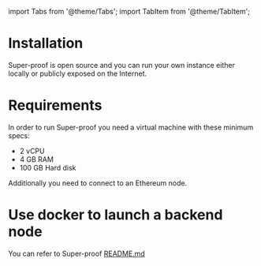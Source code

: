 import Tabs from '@theme/Tabs'; import TabItem from '@theme/TabItem';

# Installation

Super-proof is open source and you can run your own instance either locally or publicly exposed on the Internet.

# Requirements

In order to run Super-proof you need a virtual machine with these minimum specs:

* 2 vCPU
* 4 GB RAM
* 100 GB Hard disk

Additionally you need to connect to an Ethereum node.

# Use docker to launch a backend node

You can refer to Super-proof  [README.md](https://github.com/optimism-java/dispute-explorer/blob/main/README.md)






